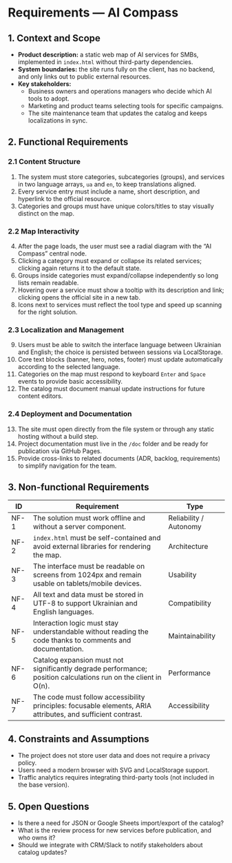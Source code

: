 # Requirements — AI Compass

## 1. Context and Scope
- **Product description:** a static web map of AI services for SMBs, implemented in `index.html` without third-party dependencies.
- **System boundaries:** the site runs fully on the client, has no backend, and only links out to public external resources.
- **Key stakeholders:**
  - Business owners and operations managers who decide which AI tools to adopt.
  - Marketing and product teams selecting tools for specific campaigns.
  - The site maintenance team that updates the catalog and keeps localizations in sync.

## 2. Functional Requirements
### 2.1 Content Structure
1. The system must store categories, subcategories (groups), and services in two language arrays, `ua` and `en`, to keep translations aligned.
2. Every service entry must include a name, short description, and hyperlink to the official resource.
3. Categories and groups must have unique colors/titles to stay visually distinct on the map.

### 2.2 Map Interactivity
4. After the page loads, the user must see a radial diagram with the “AI Compass” central node.
5. Clicking a category must expand or collapse its related services; clicking again returns it to the default state.
6. Groups inside categories must expand/collapse independently so long lists remain readable.
7. Hovering over a service must show a tooltip with its description and link; clicking opens the official site in a new tab.
8. Icons next to services must reflect the tool type and speed up scanning for the right solution.

### 2.3 Localization and Management
9. Users must be able to switch the interface language between Ukrainian and English; the choice is persisted between sessions via LocalStorage.
10. Core text blocks (banner, hero, notes, footer) must update automatically according to the selected language.
11. Categories on the map must respond to keyboard `Enter` and `Space` events to provide basic accessibility.
12. The catalog must document manual update instructions for future content editors.

### 2.4 Deployment and Documentation
13. The site must open directly from the file system or through any static hosting without a build step.
14. Project documentation must live in the `/doc` folder and be ready for publication via GitHub Pages.
15. Provide cross-links to related documents (ADR, backlog, requirements) to simplify navigation for the team.

## 3. Non-functional Requirements
| ID | Requirement | Type |
| --- | --- | --- |
| NF-1 | The solution must work offline and without a server component. | Reliability / Autonomy |
| NF-2 | `index.html` must be self-contained and avoid external libraries for rendering the map. | Architecture |
| NF-3 | The interface must be readable on screens from 1024px and remain usable on tablets/mobile devices. | Usability |
| NF-4 | All text and data must be stored in UTF-8 to support Ukrainian and English languages. | Compatibility |
| NF-5 | Interaction logic must stay understandable without reading the code thanks to comments and documentation. | Maintainability |
| NF-6 | Catalog expansion must not significantly degrade performance; position calculations run on the client in O(n). | Performance |
| NF-7 | The code must follow accessibility principles: focusable elements, ARIA attributes, and sufficient contrast. | Accessibility |

## 4. Constraints and Assumptions
- The project does not store user data and does not require a privacy policy.
- Users need a modern browser with SVG and LocalStorage support.
- Traffic analytics requires integrating third-party tools (not included in the base version).

## 5. Open Questions
- Is there a need for JSON or Google Sheets import/export of the catalog?
- What is the review process for new services before publication, and who owns it?
- Should we integrate with CRM/Slack to notify stakeholders about catalog updates?
